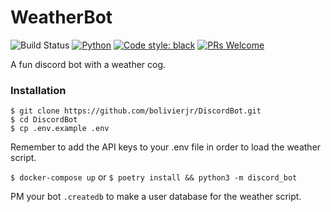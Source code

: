 # WeatherBot

![Build Status](https://github.com/bolivierjr/DiscordBot/actions/workflows/RunTests.yml/badge.svg?branch=master)
[![Python](https://img.shields.io/badge/python-3.6%20and%20later-blue.svg)](https://img.shields.io/badge/python-3.6%20and%20later-blue.svg)
[![Code style: black](https://img.shields.io/badge/code%20style-black-000000.svg)](https://github.com/ambv/black)
[![PRs Welcome](https://img.shields.io/badge/PRs-welcome-brightgreen.svg)](https://github.com/bolivierjr/WeatherBot/pulls)

A fun discord bot with a weather cog.

### Installation

```
$ git clone https://github.com/bolivierjr/DiscordBot.git
$ cd DiscordBot
$ cp .env.example .env
```

Remember to add the API keys to your .env file in order to load the weather script.

`$ docker-compose up` or `$ poetry install && python3 -m discord_bot`

PM your bot `.createdb` to make a user database for the weather script.

